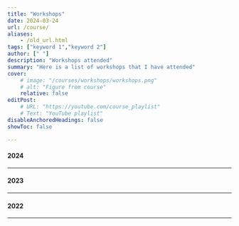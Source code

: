 ```yaml
---
title: "Workshops" 
date: 2024-03-24
url: /course/
aliases:
    - /old_url.html
tags: ["keyword 1","keyword 2"]
author: [" "]
description: "Workshops attended" 
summary: "Here is a list of workshops that I have attended"
cover:
    # image: "/courses/workshops/workshops.png"
    # alt: "Figure from course"
    relative: false
editPost:
    # URL: "https://youtube.com/course_playlist"
    # Text: "YouTube playlist"
disableAnchoredHeadings: false
showToc: false

---
```


#### 2024


---

#### 2023


---

#### 2022

---

